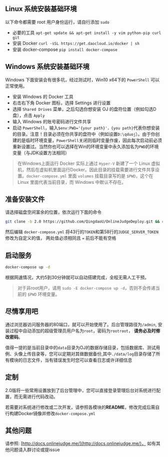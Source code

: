 ## Linux 系统安装基础环境

以下命令都需要 root 用户身份运行，请自行添加 `sudo`

- 必要的工具 `apt-get update && apt-get install -y vim python-pip curl git`
- 安装 Docker `curl -sSL https://get.daocloud.io/docker | sh`
- 安装 docker-compose `pip install docker-compose`

## Windows 系统安装基础环境

Windows 下面安装会有很多坑，经过测试时，Win10 x64下的 `PowerShell` 可以正常使用。

- 安装 Windows 的 Docker 工具
- 右击右下角 Docker 图标，选择 Settings 进行设置
- 选择 `Shared Drives` 菜单，之后勾选你想安装 OJ 的盘符位置（例如勾选D盘），点击 `Apply`
- 输入 Windows 的账号密码进行文件共享
- 启动 `PowerShell`，输入`$env:PWD='{your path}'，{you path}`代表你想安装的目录。注意！目录必须在你共享的盘符中（例如设置`D:\qduoj`）。由于你创建的是临时环境变量，`PowerShell`关闭则临时变量作废，因此每次启动前必须重新设置过。当然你也可以选择在Win的环境变量中永久添加名为`PWD`的环境变量（与JDK设置方法相同）

>在Windows上面运行 Docker 实际上通过 `Hyper-V` 新建了一个 Linux 虚拟机，然后在虚拟机里面运行Docker。因此目录的挂载需要进行文件共享设置。`docker-compose.yml` 里面 `volumes` 挂载目录写的是 `$PWD`，这个在 Linux 里面代表当前目录，而 Windows 中默认不存在。

## 准备安装文件

请选择磁盘空间富余的位置，依次运行下面的命令

```bash
git clone -b 2.0 https://github.com/QingdaoU/OnlineJudgeDeploy.git && cd OnlineJudgeDeploy
```

然后编辑 `docker-compose.yml` 将43行的`TOKEN`和第58行的`JUDGE_SERVER_TOKEN`修改为自定义的值， 两处值必须相同且 `=` 前后不能有空格

## 启动服务

```bash
docker-compose up -d
```

根据网速情况，大约5到30分钟就可以自动搭建完成，全程无需人工干预。

> 对于非root用户，请用 `sudo -E docker-compose up -d`，否则不会传递当前的 `$PWD` 环境变量。

## 尽情享用吧

通过浏览器访问服务器的80端口，就可以开始使用了。后台管理路径为`/admin`, 安装过程中自动添加的超级管理员用户名为`root`，密码为`rootroot`， **请务必及时修改密码**。

值得一提的是当前目录中的`data`目录为OJ的数据存储目录，包括数据库、测试用例、头像上传目录等，您可以定期对其做数据备份,其中`./data/log`目录存储了所有模块的日志文件，当有错误发生时您可以查看日志或许详细信息

## 定制

2.0版将一些常用设置放到了后台管理中，您可以直接登录管理后台对系统进行配置，而无需进行代码改动。

若需要对系统进行修改或二次开发，请参照各模块的**README**，修改完成后需自行构建Docker镜像并修改`docker-compose.yml`

## 其他问题

请参照: [http://docs.onlinejudge.me/](http://docs.onlinejudge.me/)， 如有其他问题请入群讨论或提issue